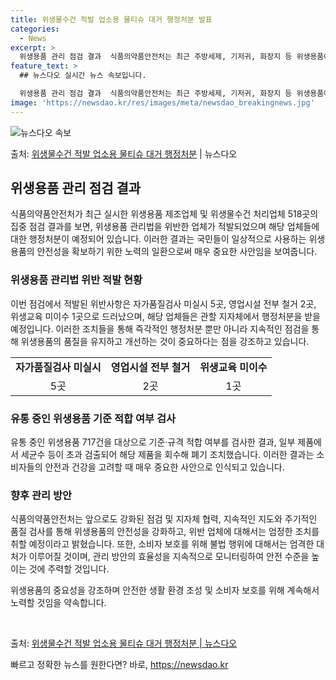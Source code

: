 ```yaml
---
title: 위생물수건 적발 업소용 물티슈 대거 행정처분 발표
categories:
  - News
excerpt: >
  위생용품 관리 점검 결과  식품의약품안전처는 최근 주방세제, 기저귀, 화장지 등 위생용품에 대한 안전관리 강…
feature_text: >
  ## 뉴스다오 실시간 뉴스 속보입니다.

  위생용품 관리 점검 결과  식품의약품안전처는 최근 주방세제, 기저귀, 화장지 등 위생용품에 대한 안전관리 강…
image: 'https://newsdao.kr/res/images/meta/newsdao_breakingnews.jpg'
---
```


![뉴스다오 속보](https://newsdao.kr/res/images/meta/newsdao_breakingnews.jpg)

<p>출처: <a href="https://newsdao.kr/4640" rel="dofollow">위생물수건 적발 업소용 물티슈 대거 행정처분</a> | 뉴스다오</p>

<h2 data-ke-size="size26">위생용품 관리 점검 결과</h2>
<p data-ke-size="size16">식품의약품안전처가 최근 실시한 위생용품 제조업체 및 위생물수건 처리업체 518곳의 집중 점검 결과를 보면, 위생용품 관리법을 위반한 업체가 적발되었으며 해당 업체들에 대한 행정처분이 예정되어 있습니다. 이러한 결과는 국민들이 일상적으로 사용하는 위생용품의 안전성을 확보하기 위한 노력의 일환으로써 매우 중요한 사안임을 보여줍니다.</p>

<h3>위생용품 관리법 위반 적발 현황</h3>
<p data-ke-size="size16">이번 점검에서 적발된 위반사항은 자가품질검사 미실시 5곳, 영업시설 전부 철거 2곳, 위생교육 미이수 1곳으로 드러났으며, 해당 업체들은 관할 지자체에서 행정처분을 받을 예정입니다. 이러한 조치들을 통해 즉각적인 행정처분 뿐만 아니라 지속적인 점검을 통해 위생용품의 품질을 유지하고 개선하는 것이 중요하다는 점을 강조하고 있습니다.</p>
<table>
	<tr>
		<td style="text-align: center; height: 17px;"><b>자가품질검사 미실시</b></td>
		<td style="text-align: center; height: 17px;"><b>영업시설 전부 철거</b></td>
		<td style="text-align: center; height: 17px;"><b>위생교육 미이수</b></td>
	</tr>
	<tr>
		<td style="text-align: center; height: 17px;">5곳</td>
		<td style="text-align: center; height: 17px;">2곳</td>
		<td style="text-align: center; height: 17px;">1곳</td>
	</tr>
</table>

<h3>유통 중인 위생용품 기준 적합 여부 검사</h3>
<p data-ke-size="size16">유통 중인 위생용품 717건을 대상으로 기준·규격 적합 여부를 검사한 결과, 일부 제품에서 세균수 등이 초과 검출되어 해당 제품을 회수해 폐기 조치했습니다. 이러한 결과는 소비자들의 안전과 건강을 고려할 때 매우 중요한 사안으로 인식되고 있습니다.</p>

<h3>향후 관리 방안</h3>
<p data-ke-size="size16">식품의약품안전처는 앞으로도 강화된 점검 및 지자체 협력, 지속적인 지도와 주기적인 품질 검사를 통해 위생용품의 안전성을 강화하고, 위반 업체에 대해서는 엄정한 조치를 취할 예정이라고 밝혔습니다. 또한, 소비자 보호를 위해 불법 행위에 대해서는 엄격한 대처가 이루어질 것이며, 관리 방안의 효율성을 지속적으로 모니터링하여 안전 수준을 높이는 것에 주력할 것입니다.</p>

<p data-ke-size="size16">위생용품의 중요성을 강조하며 안전한 생활 환경 조성 및 소비자 보호를 위해 계속해서 노력할 것임을 약속합니다.</p>

<p data-ke-size="size16">&nbsp;</p>

출처: <a href="https://newsdao.kr/4640">위생물수건 적발 업소용 물티슈 대거 행정처분 | 뉴스다오</a> 

빠르고 정확한 뉴스를 원한다면? 바로, <a href="https://newsdao.kr" rel="dofollow">https://newsdao.kr</a>


    
